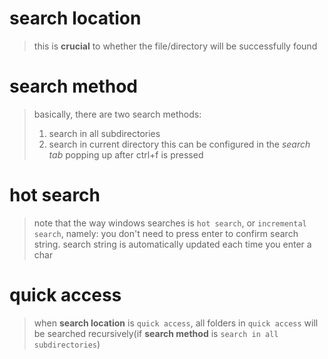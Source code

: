 # **search location**
> this is **crucial** to whether the file/directory will be successfully found

# search method
> basically, there are two search methods:
> 1. search in all subdirectories
> 2. search in current directory
this can be configured in the *search tab* popping up after ctrl+f is pressed

# hot search
> note that the way windows searches is `hot search`, or `incremental search`, namely:
> you don't need to press enter to confirm search string. search string is automatically updated each time you enter a char 

# quick access
> when **search location** is `quick access`, all folders in `quick access` will be searched recursively(if **search method** is `search in all subdirectories`)

